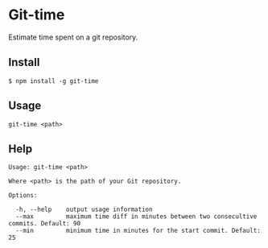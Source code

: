 # Git-time
Estimate time spent on a git repository.

## Install
    $ npm install -g git-time

## Usage
    git-time <path>

## Help
    Usage: git-time <path>

    Where <path> is the path of your Git repository.
    
    Options:
    
      -h, --help	output usage information
      --max	    	maximum time diff in minutes between two consecultive commits. Default: 90
      --min	    	minimum time in minutes for the start commit. Default: 25